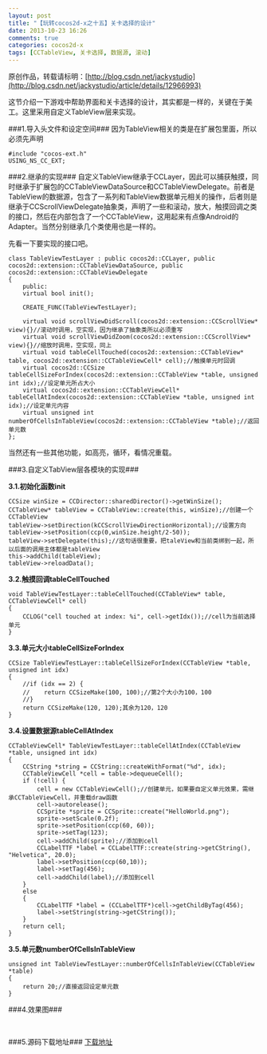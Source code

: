 ```yaml
---
layout: post
title: "【玩转cocos2d-x之十五】关卡选择的设计"
date: 2013-10-23 16:26
comments: true
categories: cocos2d-x
tags: [CCTableView, 关卡选择, 数据源, 滚动]
---
```

原创作品，转载请标明：[http://blog.csdn.net/jackystudio](http://blog.csdn.net/jackystudio/article/details/12966993)

这节介绍一下游戏中帮助界面和关卡选择的设计，其实都是一样的，关键在于美工。这里采用自定义TableView层来实现。

###1.导入头文件和设定空间###
因为TableView相关的类是在扩展包里面，所以必须先声明

	#include "cocos-ext.h"  
	USING_NS_CC_EXT;  

<!-- more -->

###2.继承的实现###
自定义TableView继承于CCLayer，因此可以捕获触摸，同时继承于扩展包的CCTableViewDataSource和CCTableViewDelegate。前者是TableView的数据源，包含了一系列和TableView数据单元相关的操作，后者则是继承于CCScrollViewDelegate抽象类，声明了一些和滚动，放大，触摸回调之类的接口，然后在内部包含了一个CCTableView，这用起来有点像Android的Adapter。当然分别继承几个类使用也是一样的。

先看一下要实现的接口吧。

	class TableViewTestLayer : public cocos2d::CCLayer, public cocos2d::extension::CCTableViewDataSource, public cocos2d::extension::CCTableViewDelegate  
	{  
		public:  
    	virtual bool init();    
  
    	CREATE_FUNC(TableViewTestLayer);  
      
    	virtual void scrollViewDidScroll(cocos2d::extension::CCScrollView* view){}//滚动时调用，空实现，因为继承了抽象类所以必须重写  
    	virtual void scrollViewDidZoom(cocos2d::extension::CCScrollView* view){}//缩放时调用，空实现，同上  
    	virtual void tableCellTouched(cocos2d::extension::CCTableView* table, cocos2d::extension::CCTableViewCell* cell);//触摸单元时回调  
    	virtual cocos2d::CCSize tableCellSizeForIndex(cocos2d::extension::CCTableView *table, unsigned int idx);//设定单元所占大小  
    	virtual cocos2d::extension::CCTableViewCell* tableCellAtIndex(cocos2d::extension::CCTableView *table, unsigned int idx);//设定单元内容  
    	virtual unsigned int numberOfCellsInTableView(cocos2d::extension::CCTableView *table);//返回单元数  
	};  
当然还有一些其他功能，如高亮，循环，看情况重载。

###3.自定义TabView层各模块的实现###

**3.1.初始化函数init**

	CCSize winSize = CCDirector::sharedDirector()->getWinSize();  
	CCTableView* tableView = CCTableView::create(this, winSize);//创建一个CCTableView  
	tableView->setDirection(kCCScrollViewDirectionHorizontal);//设置方向  
	tableView->setPosition(ccp(0,winSize.height/2-50));  
	tableView->setDelegate(this);//这句话很重要，把taleView和当前类绑到一起，所以后面的调用主体都是tableView  
	this->addChild(tableView);  
	tableView->reloadData();  

**3.2.触摸回调tableCellTouched**

	void TableViewTestLayer::tableCellTouched(CCTableView* table, CCTableViewCell* cell)  
	{  
    	CCLOG("cell touched at index: %i", cell->getIdx());//cell为当前选择单元  
	}  

**3.3.单元大小tableCellSizeForIndex**

	CCSize TableViewTestLayer::tableCellSizeForIndex(CCTableView *table, unsigned int idx)  
	{  
    	//if (idx == 2) {  
    	//    return CCSizeMake(100, 100);//第2个大小为100，100  
    	//}  
    	return CCSizeMake(120, 120);其余为120，120  
	}  

**3.4.设置数据源tableCellAtIndex**

	CCTableViewCell* TableViewTestLayer::tableCellAtIndex(CCTableView *table, unsigned int idx)  
	{  
    	CCString *string = CCString::createWithFormat("%d", idx);  
    	CCTableViewCell *cell = table->dequeueCell();  
    	if (!cell) {  
        	cell = new CCTableViewCell();//创建单元，如果要自定义单元效果，需继承CCTableViewCell，并重载draw函数  
        	cell->autorelease();  
        	CCSprite *sprite = CCSprite::create("HelloWorld.png");  
        	sprite->setScale(0.2f);  
        	sprite->setPosition(ccp(60, 60));  
        	sprite->setTag(123);  
        	cell->addChild(sprite);//添加到cell  
        	CCLabelTTF *label = CCLabelTTF::create(string->getCString(), "Helvetica", 20.0);  
        	label->setPosition(ccp(60,10));  
        	label->setTag(456);  
        	cell->addChild(label);//添加到cell  
    	}  
    	else  
    	{  
        	CCLabelTTF *label = (CCLabelTTF*)cell->getChildByTag(456);  
        	label->setString(string->getCString());  
    	}  
    	return cell;  
	}  

**3.5.单元数numberOfCellsInTableView**

	unsigned int TableViewTestLayer::numberOfCellsInTableView(CCTableView *table)  
	{  
    	return 20;//直接返回设定单元数  
	}  


###4.效果图###
<div align="center"><img src="http://note.youdao.com/yws/res/340/BCFCE344208144AD9280A6A16E8DF093" alt="" border="0" title="关卡1" /><br></br></div>

###5.源码下载地址###
[下载地址](http://download.csdn.net/detail/jackyvincefu/6422401)